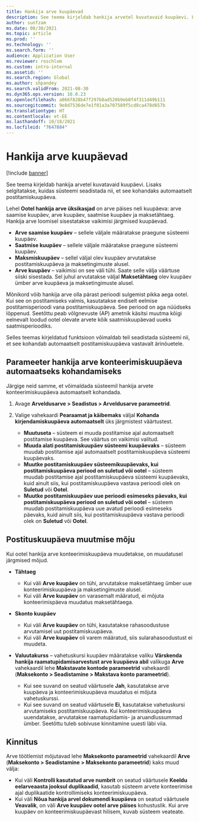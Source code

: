 ```yaml
---
title: Hankija arve kuupäevad
description: See teema kirjeldab hankija arvetel kuvatavaid kuupäevi. Lisaks selgitatakse, kuidas süsteemi seadistada nii, et see kohandaks automaatselt postitamiskuupäeva.
author: sunfzam
ms.date: 08/30/2021
ms.topic: article
ms.prod: ''
ms.technology: ''
ms.search.form: ''
audience: Application User
ms.reviewer: roschlom
ms.custom: intro-internal
ms.assetid: ''
ms.search.region: Global
ms.author: shpandey
ms.search.validFrom: 2021-08-30
ms.dyn365.ops.version: 10.0.23
ms.openlocfilehash: a066f828b47f297b8ad520b9eb0f4f311d49b111
ms.sourcegitcommit: 9e8d7536de7e1f01a3a707589f5cd8ca478d657b
ms.translationtype: HT
ms.contentlocale: et-EE
ms.lasthandoff: 10/18/2021
ms.locfileid: "7647884"
---
```

# <a name="vendor-invoice-dates"></a>Hankija arve kuupäevad

[!include [banner](../includes/banner.md)]

See teema kirjeldab hankija arvetel kuvatavaid kuupäevi. Lisaks selgitatakse, kuidas süsteemi seadistada nii, et see kohandaks automaatselt postitamiskuupäeva.

Lehel **Ootel hankija arve üksikasjad** on arve päises neli kuupäeva: arve saamise kuupäev, arve kuupäev, saatmise kuupäev ja maksetähtaeg. Hankija arve loomisel sisestatakse vaikimisi järgmised kuupäevad.

- **Arve saamise kuupäev** – sellele väljale määratakse praegune süsteemi kuupäev.
- **Saatmise kuupäev** – sellele väljale määratakse praegune süsteemi kuupäev. 
- **Maksmiskuupäev** – sellel väljal olev kuupäev arvutatakse postitamiskuupäeva ja maksetingimuste alusel.
- **Arve kuupäev** – vaikimisi on see väli tühi. Saate selle välja väärtuse siiski sisestada. Sel juhul arvutatakse väljal **Maksetähtaeg** olev kuupäev ümber arve kuupäeva ja maksetingimuste alusel.

Mõnikord võib hankija arve olla pärast perioodi sulgemist pikka aega ootel. Kui see on postitamiseks valmis, kasutatakse endiselt eelmise postitamisperioodi vana postitamiskuupäeva. See periood on aga nüüdseks lõppenud. Seetõttu peab võlgnevuste (AP) ametnik käsitsi muutma kõigi eelnevalt loodud ootel olevate arvete kõik saatmiskuupäevad uueks saatmisperioodiks.

Selles teemas kirjeldatud funktsioon võimaldab teil seadistada süsteemi nii, et see kohandab automaatselt postitamiskuupäeva vastavalt ärinõuetele.

## <a name="parameter-for-automatically-adjusting-the-vendor-invoice-posting-date"></a>Parameeter hankija arve konteerimiskuupäeva automaatseks kohandamiseks

Järgige neid samme, et võimaldada süsteemil hankija arvete konteerimiskuupäeva automaatselt kohandada.

1.  Avage **Arveldusarve \> Seadistus \> Arveldusarve parameetrid**.
2.  Valige vahekaardi **Pearaamat ja käibemaks** väljal **Kohanda kirjendamiskuupäeva automaatselt** üks järgmistest väärtustest.

    - **Muutuseta** – süsteem ei muuda postitamise ajal automaatselt postitamise kuupäeva. See väärtus on vaikimisi valitud.
    - **Muuda alati postitamiskuupäev süsteemi kuupäevaks** – süsteem muudab postitamise ajal automaatselt postitamiskuupäeva süsteemi kuupäevaks.
    - **Muutke postitamiskuupäev süsteemikuupäevaks, kui postitamiskuupäeva periood on suletud või ootel** – süsteem muudab postitamise ajal postitamiskuupäeva süsteemi kuupäevaks, kuid ainult siis, kui postitamiskuupäeva vastava perioodi olek on **Suletud** või **Ootel**.
    - **Muutke postitamiskuupäev uue perioodi esimeseks päevaks, kui postitamiskuupäeva periood on suletud või ootel** – süsteem muudab postitamiskuupäeva uue avatud perioodi esimeseks päevaks, kuid ainult siis, kui postitamiskuupäeva vastava perioodi olek on **Suletud** või **Ootel**.

## <a name="impact-of-posting-date-changes"></a>Postituskuupäeva muutmise mõju

Kui ootel hankija arve konteerimiskuupäeva muudetakse, on muudatusel järgmised mõjud.

- **Tähtaeg**

    - Kui väli **Arve kuupäev** on tühi, arvutatakse maksetähtaeg ümber uue konteerimiskuupäeva ja maksetingimuste alusel.
    - Kui väli **Arve kuupäev** on varasemalt määratud, ei mõjuta konteerimispäeva muudatus maksetähtaega.

- **Skonto kuupäev**

    - Kui väli **Arve kuupäev** on tühi, kasutatakse rahasoodustuse arvutamisel uut postitamiskuupäeva.
    - Kui väli **Arve kuupäev** oli varem määratud, siis sularahasoodustust ei muudeta.

- **Valuutakurss** – vahetuskursi kuupäev määratakse valiku **Värskenda hankija raamatupidamisarvestust arve kuupäeva abil** valikuga **Arve** vahekaardil lehe **Makstavate kontode parameetrid** vahekaardil (**Maksekonto \> Seadistamine \> Makstava konto parameetrid**).

    - Kui see suvand on seatud väärtusele **Jah**, kasutatakse arve kuupäeva ja konteerimiskuupäeva muudatus ei mõjuta vahetuskurssi.
    - Kui see suvand on seatud väärtusele **Ei**, kasutatakse vahetuskursi arvutamiseks postitamiskuupäeva. Kui konteerimiskuupäeva uuendatakse, arvutatakse raamatupidamis- ja aruandlussummad ümber. Seetõttu tuleb sobivuse kinnitamine uuesti läbi viia.

## <a name="validation"></a>Kinnitus

Arve töötlemist mõjutavad lehe **Maksekonto parameetrid** vahekaardil **Arve** (**Maksekonto \> Seadistamine \> Maksekonto parameetrid**) kaks muud välja:

- Kui väli **Kontrolli kasutatud arve numbrit** on seatud väärtusele **Keeldu eelarveaasta jooksul duplikaadid**, kasutab süsteem arvete konteerimise ajal duplikaatide kontrollimiseks konteerimiskuupäeva.
- Kui väli **Nõua hankija arvel dokumendi kuupäeva** on seatud väärtusele **Veavalik**, on väli **Arve kuupäev ootel arve päises** kohustuslik. Kui arve kuupäev on konteerimiskuupäevast hilisem, kuvab süsteem veateate.
